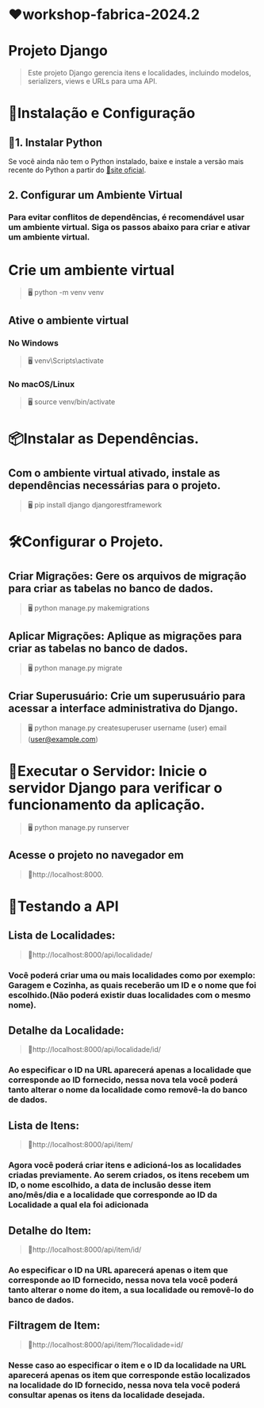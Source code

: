 # ❤️workshop-fabrica-2024.2

# Projeto Django
> Este projeto Django gerencia itens e localidades, incluindo modelos, serializers, views e URLs para uma API.

# 🔧Instalação e Configuração

## 🐍1. Instalar Python

Se você ainda não tem o Python instalado, baixe e instale a versão mais recente do Python a partir do [🔗site oficial](https://www.python.org/downloads/).

## 2. Configurar um Ambiente Virtual

### Para evitar conflitos de dependências, é recomendável usar um ambiente virtual. Siga os passos abaixo para criar e ativar um ambiente virtual.

# Crie um ambiente virtual

>🖥️ python -m venv venv

## Ative o ambiente virtual

### No Windows

>🖥️ venv\Scripts\activate

### No macOS/Linux
>🖥️ source venv/bin/activate

# 📦Instalar as Dependências.

## Com o ambiente virtual ativado, instale as dependências necessárias para o projeto.
>🖥️ pip install django djangorestframework

# 🛠️Configurar o Projeto.

## Criar Migrações: Gere os arquivos de migração para criar as tabelas no banco de dados.
>🖥️ python manage.py makemigrations

## Aplicar Migrações: Aplique as migrações para criar as tabelas no banco de dados.
>🖥️ python manage.py migrate

## Criar Superusuário: Crie um superusuário para acessar a interface administrativa do Django.
>🖥️ python manage.py createsuperuser username (user) email (user@example.com)

# 🚀Executar o Servidor: Inicie o servidor Django para verificar o funcionamento da aplicação.
>🖥️ python manage.py runserver

## Acesse o projeto no navegador em
>🔗http://localhost:8000.

# 🧪Testando a API

## Lista de Localidades: 
> 🔗http://localhost:8000/api/localidade/

### Você poderá criar uma ou mais localidades como por exemplo: Garagem e Cozinha, as quais receberão um ID e o nome que foi escolhido.(Não poderá existir duas localidades com o mesmo nome).

## Detalhe da Localidade: 
> 🔗http://localhost:8000/api/localidade/id/

### Ao especificar o ID na URL aparecerá apenas a localidade que corresponde ao ID fornecido, nessa nova tela você poderá tanto alterar o nome da localidade como removê-la do banco de dados.

## Lista de Itens: 
> 🔗http://localhost:8000/api/item/

### Agora você poderá criar itens e adicioná-los as localidades criadas previamente. Ao serem criados, os itens recebem um ID, o nome escolhido, a data de inclusão desse item ano/mês/dia e a localidade que corresponde ao ID da Localidade a qual ela foi adicionada

## Detalhe do Item: 
> 🔗http://localhost:8000/api/item/id/

### Ao especificar o ID na URL aparecerá apenas o item que corresponde ao ID fornecido, nessa nova tela você poderá tanto alterar o nome do item, a sua localidade ou removê-lo do banco de dados.

## Filtragem de Item:
> 🔗http://localhost:8000/api/item/?localidade=id/
> 
### Nesse caso ao especificar o item e o ID da localidade na URL aparecerá apenas os item que corresponde estão localizados na localidade do ID fornecido, nessa nova tela você poderá consultar apenas os itens da localidade desejada.




